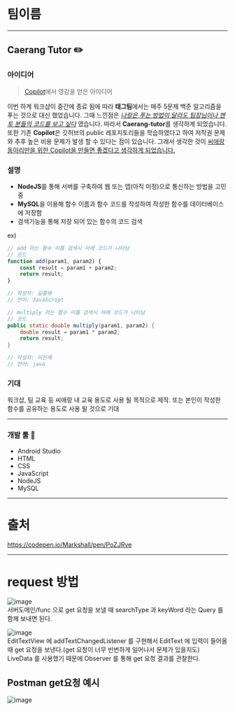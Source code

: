 # 팀이름
---
## Caerang Tutor ✏️


### 아이디어
> [Copilot](https://github.com/features/copilot)에서 영감을 얻은 아이디어

이번 하계 워크샵이 중간에 종료 됨에 따라 **태그팀**에서는 매주 5문제 백준 알고리즘을 푸는 것으로 대신 했었습니다. 그때 느낀점은 <u>_나랑은 푸는 방법이 달라도 팀장님이나 멘토 분들의 코드를 보고 싶다_</u> 였습니다. 따라서 **Caerang-tutor**를 생각하게 되었습니다. 또한 기존 **Copilot**은 깃허브의 public 레포지토리들을 학습하였다고 하여 저작권 문제와 추후 높은 비용 문제가 발생 할 수 있다는 점이 있습니다. 그래서 생각한 것이 <u>씨애랑 동아리만을 위한 Copilot을 만들면 좋겠다고 생각하게 되었습니다.</u>

### 설명
* **NodeJS**를 통해 서버를 구축하여 웹 또는 앱(아직 미정)으로 통신하는 방법을 고민 중
* **MySQL**을 이용해 함수 이름과 함수 코드를 작성하여 작성한 함수를 데이터베이스에 저장함
* 검색기능을 통해 저장 되어 있는 함수의 코드 검색

ex)
```js
// add 라는 함수 이름 검색시 아래 코드가 나타남
// 코드
function add(param1, param2) {
	const result = param1 + param2;
	return result;
}

// 작성자: 길홍배
// 언어: JavaScript
```

```java
// multiply 라는 함수 이름 검색시 아래 코드가 나타남
// 코드
public static double multiply(param1, param2) {
	double result = param1 * param2;
    return result;
}

// 작성자: 이은재
// 언어: java
```

### 기대

워크샵, 팀 교육 등 씨애랑 내 교육 용도로 사용 될 목적으로 제작.
또는 본인이 작성한 함수를 공유하는 용도로 사용 될 것으로 기대


---
### 개발 툴 🔨
* Android Studio
* HTML
* CSS
* JavaScript
* NodeJS
* MySQL


---
# 출처
https://codepen.io/Markshall/pen/PoZJRve

---
# request 방법
![image](https://user-images.githubusercontent.com/101651909/199499274-6979aaf6-a86b-435a-b182-4c205cc1e27b.png) <br>
서버도메인/func 으로 get 요청을 보낼 때 searchType 과 keyWord 라는 Query 를 함께 보내면 된다.

![image](https://user-images.githubusercontent.com/101651909/199500469-a8a43774-007d-4c48-bc4f-389cb41192ad.png) <br>
EditTextView 에 addTextChangedListener 를 구현해서 EditText 에 입력이 들어올 때 get 요청을 보낸다.(get 요청이 너무 빈번하게 일어나서 문제가 있을지도) <br>
LiveData 를 사용했기 때문에 Observer 를 통해 get 요청 결과를 관찰한다.
## Postman get요청 예시
![image](https://user-images.githubusercontent.com/101651909/199499795-089e5de7-e616-4ab3-92ec-6df9adc28b9b.png)
